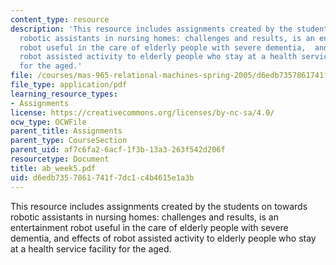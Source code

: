 ```yaml
---
content_type: resource
description: 'This resource includes assignments created by the students on towards
  robotic assistants in nursing homes: challenges and results, is an entertainment
  robot useful in the care of elderly people with severe dementia,  and  effects of
  robot assisted activity to elderly people who stay at a health service facility
  for the aged.'
file: /courses/mas-965-relational-machines-spring-2005/d6edb7357861741f7dc1c4b4615e1a3b_ab_week5.pdf
file_type: application/pdf
learning_resource_types:
- Assignments
license: https://creativecommons.org/licenses/by-nc-sa/4.0/
ocw_type: OCWFile
parent_title: Assignments
parent_type: CourseSection
parent_uid: af7c6fa2-6acf-1f3b-13a3-263f542d206f
resourcetype: Document
title: ab_week5.pdf
uid: d6edb735-7861-741f-7dc1-c4b4615e1a3b
---
```

This resource includes assignments created by the students on towards robotic assistants in nursing homes: challenges and results, is an entertainment robot useful in the care of elderly people with severe dementia,  and  effects of robot assisted activity to elderly people who stay at a health service facility for the aged.